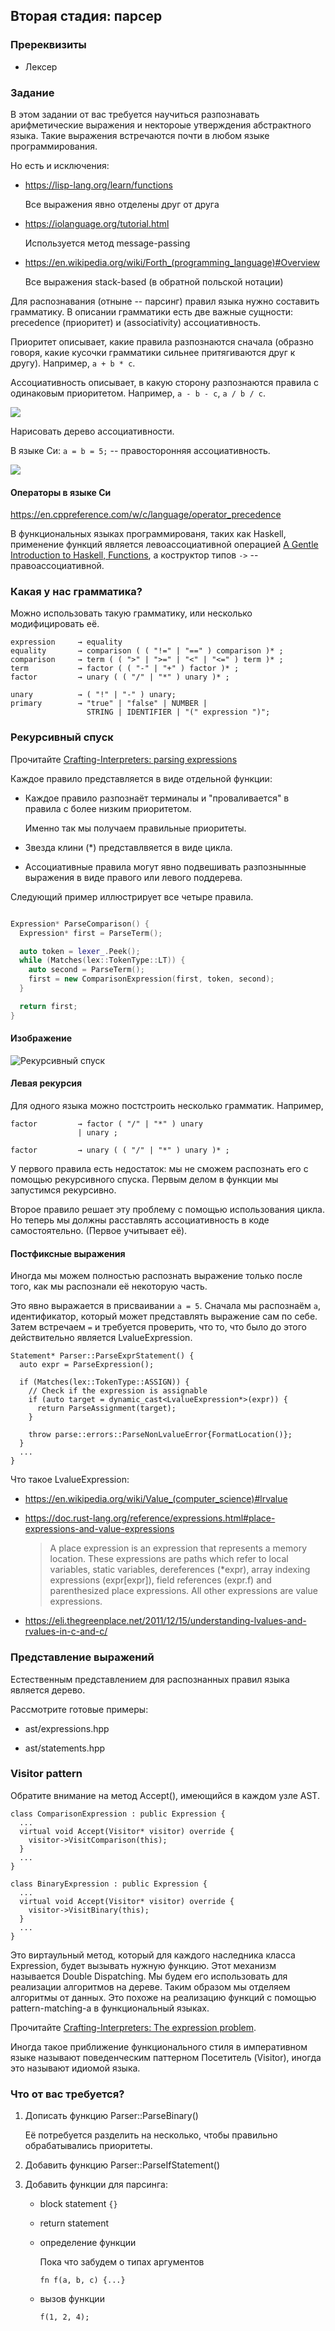 ## Вторая стадия: парсер 

### Пререквизиты
  
- Лексер

### Задание

В этом задании от вас требуется научиться разпознавать арифметические выражения
и нектороые утверждения абстрактного языка. Такие выражения встречаются почти в
любом языке программирования.

Но есть и исключения:

- https://lisp-lang.org/learn/functions

  Все выражения явно отделены друг от друга

- https://iolanguage.org/tutorial.html

  Используется метод message-passing

- https://en.wikipedia.org/wiki/Forth_(programming_language)#Overview
  
  Все выражения stack-based (в обратной польской нотации)

Для распознавания (отныне -- парсинг) правил языка нужно составить грамматику.
В описании грамматики есть две важные сущности: precedence (приоритет) и
(associativity) ассоциативность.

Приоритет описывает, какие правила разпознаются сначала (образно говоря, какие
кусочки грамматики сильнее притягиваются друг к другу). Например, `a + b * c`.

Ассоциативность описывает, в какую сторону разпознаются правила с одинаковым
приоритетом. Например, `a - b - c`, `a / b / c`. 

![](./media/1-left-assoc.png)

Нарисовать дерево ассоциативности.

В языке Си: `a = b = 5;` -- правосторонняя ассоциативность.

![](./media/2-right-assoc.png)

#### Операторы в языке Си

https://en.cppreference.com/w/c/language/operator_precedence

В функциональных языках программированя, таких как Haskell, применение функций
является левоассоциативной операцией [A Gentle Introduction to Haskell,
Functions](https://www.haskell.org/tutorial/functions.html), а коструктор типов
`->` -- правоассоциативной.

### Какая у нас грамматика?

Можно использовать такую грамматику, или несколько модифицировать её.

```
expression     → equality
equality       → comparison ( ( "!=" | "==" ) comparison )* ;
comparison     → term ( ( ">" | ">=" | "<" | "<=" ) term )* ;
term           → factor ( ( "-" | "+" ) factor )* ;
factor         → unary ( ( "/" | "*" ) unary )* ;

unary          → ( "!" | "-" ) unary;
primary        → "true" | "false" | NUMBER |
                 STRING | IDENTIFIER | "(" expression ")";
```

### Рекурсивный спуск

Прочитайте [Crafting-Interpreters: parsing expressions](https://craftinginterpreters.com/parsing-expressions.html)

Каждое правило представляется в виде отдельной функции:

- Каждое правило разпознаёт терминалы и "проваливается" в правила с более
  низким приоритетом. 

  Именно так мы получаем правильные приоритеты.

- Звезда клини (*) представлвяется в виде цикла.

- Ассоциативные правила могут явно подвешивать разпознынные выражения в виде
  правого или левого поддерева.

Следующий пример иллюстрирует все четыре правила.

``` cpp

Expression* ParseComparison() {
  Expression* first = ParseTerm();

  auto token = lexer_.Peek();
  while (Matches(lex::TokenType::LT)) {
    auto second = ParseTerm();
    first = new ComparisonExpression(first, token, second);
  }

  return first;
}

```

#### Изображение

![Рекурсивный спуск](media/3-parsing.png)

#### Левая рекурсия

Для одного языка можно постстроить несколько грамматик. Например, 
```
factor         → factor ( "/" | "*" ) unary
               | unary ;

factor         → unary ( ( "/" | "*" ) unary )* ;
```

У первого правила есть недостаток: мы не сможем распознать его с помощью
рекурсивного спуска. Первым делом в функции мы запустимся рекурсивно.

Второе правило решает эту проблему с помощью использования цикла. Но теперь мы
должны расставлять ассоциативность в коде самостоятельно. (Первое учитывает её).

#### Постфиксные выражения

Иногда мы можем полностью распознать выражение только после того, как мы
распознали её некоторую часть.

Это явно выражается в присваивании `a = 5`. Сначала мы распознаём `a`,
идентификатор, который может представлять выражение сам по себе. Затем
встречаем `=` и требуется проверить, что то, что было до этого действительно
является LvalueExpression.

```
Statement* Parser::ParseExprStatement() {
  auto expr = ParseExpression();

  if (Matches(lex::TokenType::ASSIGN)) {
    // Check if the expression is assignable
    if (auto target = dynamic_cast<LvalueExpression*>(expr)) {
      return ParseAssignment(target);
    }

    throw parse::errors::ParseNonLvalueError{FormatLocation()};
  }
  ...
}
```

Что такое LvalueExpression:
- https://en.wikipedia.org/wiki/Value_(computer_science)#lrvalue
- https://doc.rust-lang.org/reference/expressions.html#place-expressions-and-value-expressions

  > A place expression is an expression that represents a memory location.
  > These expressions are paths which refer to local variables, static
  > variables, dereferences (*expr), array indexing expressions (expr[expr]),
  > field references (expr.f) and parenthesized place expressions. All other
  > expressions are value expressions.

- https://eli.thegreenplace.net/2011/12/15/understanding-lvalues-and-rvalues-in-c-and-c/


### Представление выражений

Естественным представлением для распознанных правил языка является дерево.

Рассмотрите готовые примеры: 

- ast/expressions.hpp

- ast/statements.hpp

### Visitor pattern

Обратите внимание на метод Accept(), имеющийся в каждом узле AST.

```
class ComparisonExpression : public Expression {
  ...
  virtual void Accept(Visitor* visitor) override {
    visitor->VisitComparison(this);
  }
  ...
}

class BinaryExpression : public Expression {
  ...
  virtual void Accept(Visitor* visitor) override {
    visitor->VisitBinary(this);
  }
  ...
}
```

Это виртаульный метод, который для каждого наследника класса Expression, будет
вызывать нужную функцию. Этот механизм называется Double Dispatching. Мы будем
его использовать для реализации алгоритмов на дереве. Таким образом мы отделяем
алгоритмы от данных. Это похоже на реализацию функций с помощью
pattern-matching-а в функциональный языках.

Прочитайте [Crafting-Interpreters: The expression
problem](https://craftinginterpreters.com/representing-code.html#the-expression-problem).

Иногда такое приближение функционального стиля в императивном языке называют
поведенческим паттерном Посетитель (Visitor), иногда это называют идиомой
языка.

### Что от вас требуется?

1. Дописать функцию Parser::ParseBinary()

   Её потребуется разделить на несколько, чтобы правильно обрабатывались
   приоритеты.

2. Добавить функцию Parser::ParseIfStatement()
3. Добавить функции для парсинга:
   - block statement `{}`
   - return statement

   - определение функции
     
     Пока что забудем о типах аргументов

     `fn f(a, b, c) {...}`

   - вызов функции
     
     `f(1, 2, 4);`

